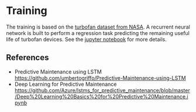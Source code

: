 # Training
The training is based on the [turbofan dataset from NASA](https://ti.arc.nasa.gov/tech/dash/groups/pcoe/prognostic-data-repository/\#turbofan). A recurrent neural network is built to perform a regression task predicting the remaining useful life of turbofan devices. See the [jupyter notebook]() for more details.

## References
+ Predictive Maintenance using LSTM https://github.com/umbertogriffo/Predictive-Maintenance-using-LSTM
+ Deep Learning for Predictive Maintenance https://github.com/Azure/lstms_for_predictive_maintenance/blob/master/Deep%20Learning%20Basics%20for%20Predictive%20Maintenance.ipynb
